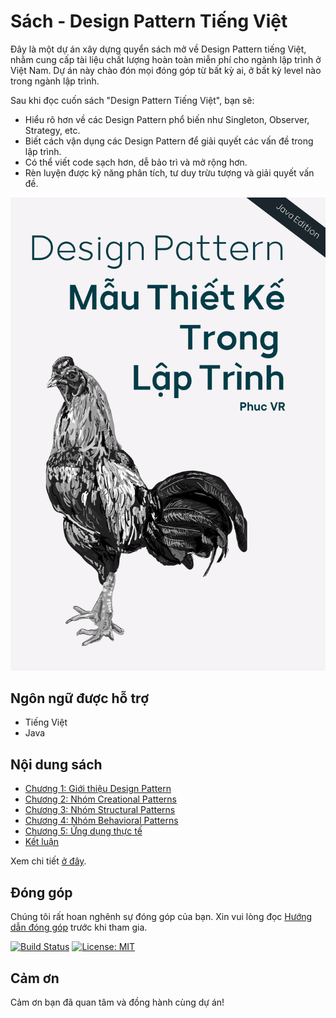 # Sách - Design Pattern Tiếng Việt

Đây là một dự án xây dựng quyển sách mở về Design Pattern tiếng Việt, nhằm cung cấp tài liệu chất lượng hoàn toàn miễn phí cho ngành lập trình ở Việt Nam. Dự án này chào đón mọi đóng góp từ bất kỳ ai, ở bất kỳ level nào trong ngành lập trình.

Sau khi đọc cuốn sách "Design Pattern Tiếng Việt", bạn sẽ:

- Hiểu rõ hơn về các Design Pattern phổ biến như Singleton, Observer, Strategy, etc.
- Biết cách vận dụng các Design Pattern để giải quyết các vấn đề trong lập trình.
- Có thể viết code sạch hơn, dễ bảo trì và mở rộng hơn.
- Rèn luyện được kỹ năng phân tích, tư duy trừu tượng và giải quyết vấn đề.

<div align="center">
  <img src="docs/images/OpenBookImage.png"/>
</div>

## Ngôn ngữ được hỗ trợ

- Tiếng Việt
- Java

## Nội dung sách

- [Chương 1: Giới thiệu Design Pattern](docs/Book/1.%20Intro.md)
- [Chương 2: Nhóm Creational Patterns](docs/Book/2.%20Creational%20Patterns.md)
- [Chương 3: Nhóm Structural Patterns](docs/Book/3.%20Structural%20Patterns.md)
- [Chương 4: Nhóm Behavioral Patterns](docs/Book/4.%20Behavioral%20Patterns.md)
- [Chương 5: Ứng dụng thực tế](docs/Book/5.%20Read%20World.md)
- [Kết luận](docs/Book/6.%20Conclusion.md)

Xem chi tiết [ở đây](SUMMARY.md).

## Đóng góp

Chúng tôi rất hoan nghênh sự đóng góp của bạn. Xin vui lòng đọc [Hướng dẫn đóng góp](CONTRIBUTING.md) trước khi tham gia.

[![Build Status](https://travis-ci.org/nguyenphuc22/Design-Patterns.svg?branch=main)](https://travis-ci.org/nguyenphuc22/Design-Patterns)
[![License: MIT](https://img.shields.io/badge/License-MIT-yellow.svg)](LICENSE.md)

## Cảm ơn

Cảm ơn bạn đã quan tâm và đồng hành cùng dự án!